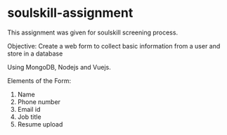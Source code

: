 # soulskill-assignment

This assignment was given for soulskill screening process.

Objective: Create a web form to collect basic information from a user and store in a database

Using MongoDB, Nodejs and Vuejs.

Elements of the Form:
1.    Name
2.    Phone number
3.    Email id
4.    Job title
5.    Resume upload


